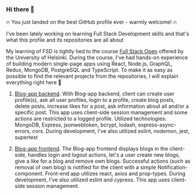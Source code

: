 ### Hi there 👋

🔥 You just landed on the best GitHub profile ever - warmly welcome! 🔥

I've been lately working on learning Full Stack Development skills and that's what this profile and its repositories are all about

My learning of FSD is tightly tied to the course [Full Stack Open](https://fullstackopen.com/en/about) offered by the University of Helsinki. During the course, I've had hands-on experience of building modern single-page apps using React, Node.js, GraphQL, Redux, MongoDB, PostgreSQL and TypeScript. To make it as easy as possible to find the relevant projects from the repositories, I will explain everything right here 🚀

1) [Blog-app backend](https://github.com/ErikHusgafvel/osa4_blogilista). With Blog-app backend, client can create user profile(s), ask all user profiles, login to a profile, create blog posts, delete posts, increase likes for a post, ask information about all and/or a specific post. This app uses client-side session management and some actions are restricted to a logged profile. Utilized technologies: MongoDB, Express, jsonwebtoken, bcrypt, lodash, express-async-errors, cors. During development, I've also utilized eslint, nodemon, jest, supertest

2) [Blog-app frontend]([https://github.com/ErikHusgafvel/osa4_blogilista](https://github.com/ErikHusgafvel/HY-MOOC-Full-stack-development/tree/master/osa5/bloglist-frontend)). The Blog-app frontend displays blogs in the client-side, handles login and logout actions, let's a user create new blogs, give a like for a blog and remove own blogs. Successful actions (such as removal of own blog) is notified for the client with a simple Notification-component. Front-end app utilizes react, axios and prop-types. During development, I've also utilized eslint and cypress. This app uses client-side session management.

<!--
**ErikHusgafvel/ErikHusgafvel** is a ✨ _special_ ✨ repository because its `README.md` (this file) appears on your GitHub profile.

Here are some ideas to get you started:

- 🔭 I’m currently working on ...
- 🌱 I’m currently learning ...
- 👯 I’m looking to collaborate on ...
- 🤔 I’m looking for help with ...
- 💬 Ask me about ...
- 📫 How to reach me: ...
- 😄 Pronouns: ...
- ⚡ Fun fact: ...
-->
